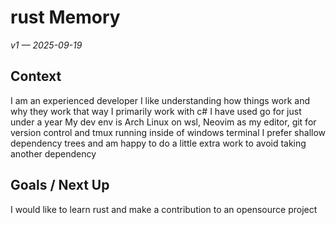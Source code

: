 # rust Memory
_v1 — 2025-09-19_

## Context
I am an experienced developer
I like understanding how things work and why they work that way
I primarily work with c#
I have used go for just under a year
My dev env is Arch Linux on wsl, Neovim as my editor, git for version control and tmux running inside of windows terminal
I prefer shallow dependency trees and am happy to do a little extra work to avoid taking another dependency

## Goals / Next Up
I would like to learn rust and make a contribution to an opensource project

